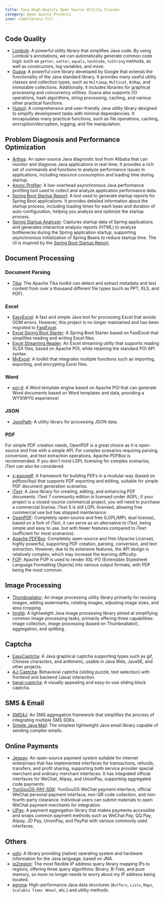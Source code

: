 ```yaml
---
title: Java High-Quality Open Source Utility Classes
category: Open Source Projects
icon: codelibrary-fill
---
```


## Code Quality

- [Lombok](https://github.com/rzwitserloot/lombok): A powerful utility library that simplifies Java code. By using Lombok's annotations, we can automatically generate common code logic such as `getter`, `setter`, `equals`, `hashCode`, `toString` methods, as well as constructors, log variables, and more.
- [Guava](https://github.com/google/guava "guava"): A powerful core library developed by Google that extends the functionality of the Java standard library. It provides many useful utility classes and collection types, such as `Multimap`, `Multiset`, `BiMap`, and immutable collections. Additionally, it includes libraries for graphical processing and concurrency utilities. Guava also supports I/O operations, hash algorithms, string processing, caching, and various other practical functions.
- [Hutool](https://github.com/looly/hutool "hutool"): A comprehensive and user-friendly Java utility library designed to simplify development tasks with minimal dependencies. It encapsulates many practical functions, such as file operations, caching, encryption/decryption, logging, and file manipulation.

## Problem Diagnosis and Performance Optimization

- [Arthas](https://github.com/alibaba/arthas "arthas"): An open-source Java diagnostic tool from Alibaba that can monitor and diagnose Java applications in real-time. It provides a rich set of commands and functions to analyze performance issues in applications, including resource consumption and loading time during startup.
- [Async Profiler](https://github.com/async-profiler/async-profiler): A low-overhead asynchronous Java performance profiling tool used to collect and analyze application performance data.
- [Spring Boot Startup Report](https://github.com/maciejwalkowiak/spring-boot-startup-report): A tool used to generate startup reports for Spring Boot applications. It provides detailed information about the startup process, including loading times for each bean and duration of auto-configuration, helping you analyze and optimize the startup process.
- [Spring Startup Analyzer](https://github.com/linyimin0812/spring-startup-analyzer/blob/main/README_ZH.md): Captures startup data of Spring applications and generates interactive analysis reports (HTML) to analyze bottlenecks during the Spring application startup, supporting asynchronous initialization of Spring Beans to reduce startup time. The UI is inspired by the [Spring Boot Startup Report](https://github.com/maciejwalkowiak/spring-boot-startup-report).

## Document Processing

### Document Parsing

- [Tika](https://github.com/apache/tika): The Apache Tika toolkit can detect and extract metadata and text content from over a thousand different file types (such as PPT, XLS, and PDF).

### Excel

- [EasyExcel](https://github.com/alibaba/easyexcel): A fast and simple Java tool for processing Excel that avoids OOM errors. However, this project is no longer maintained and has been migrated to [FastExcel](https://github.com/fast-excel/fastexcel).
- [Excel Spring Boot Starter](https://github.com/pig-mesh/excel-spring-boot-starter): A Spring Boot Starter based on FastExcel that simplifies reading and writing Excel files.
- [Excel Streaming Reader](https://github.com/monitorjbl/excel-streaming-reader): An Excel streaming utility that supports reading XLSX files, based on Apache POI, while retaining the standard POI API syntax.
- [MyExcel](https://github.com/liaochong/myexcel): A toolkit that integrates multiple functions such as importing, exporting, and encrypting Excel files.

### Word

- [poi-tl](https://github.com/Sayi/poi-tl): A Word template engine based on Apache POI that can generate Word documents based on Word templates and data, providing a WYSIWYG experience!

### JSON

- [JsonPath](https://github.com/json-path/JsonPath): A utility library for processing JSON data.

### PDF

For simple PDF creation needs, OpenPDF is a great choice as it is open-source and free with a simple API. For complex scenarios requiring parsing, conversion, and text extraction operations, Apache PDFBox is recommended. If you don't mind LGPL licensing for complex scenarios, iText can also be considered.

- [x-easypdf](https://gitee.com/dromara/x-easypdf): A framework for building PDFs in a modular way (based on pdfbox/fop) that supports PDF exporting and editing, suitable for simple PDF document generation scenarios.
- [iText](https://github.com/itext/itext7): A Java library for creating, editing, and enhancing PDF documents. iText 7 community edition is licensed under AGPL; if your project is a closed-source commercial project, you will need to purchase a commercial license. iText 5 is still LGPL licensed, allowing free commercial use but has stopped maintenance.
- [OpenPDF](https://github.com/LibrePDF/OpenPDF): Completely open-source and free (LGPL/MPL dual license), based on a fork of iText, it can serve as an alternative to iText, being simple and easy to use, but with fewer features compared to iText (sufficient for most scenarios).
- [Apache PDFBox](https://github.com/apache/pdfbox): Completely open-source and free (Apache License), highly powerful, supporting PDF creation, parsing, conversion, and text extraction. However, due to its extensive features, the API design is relatively complex, which may increase the learning difficulty.
- [FOP](https://xmlgraphics.apache.org/fop/): Apache FOP is used to render XSL-FO (Extensible Stylesheet Language Formatting Objects) into various output formats, with PDF being the most common.

## Image Processing

- [Thumbnailator](https://github.com/coobird/thumbnailator): An image processing utility library primarily for resizing images, adding watermarks, rotating images, adjusting image sizes, and area cropping.
- [Imglib](https://github.com/nackily/imglib): A lightweight Java image processing library aimed at simplifying common image processing tasks, primarily offering three capabilities: image collection, image processing (based on Thumbnailator), aggregation, and splitting.

## Captcha

- [EasyCaptcha](https://gitee.com/whvse/EasyCaptcha): A Java graphical captcha supporting types such as gif, Chinese characters, and arithmetic, usable in Java Web, JavaSE, and other projects.
- [AJ-Captcha](https://gitee.com/anji-plus/captcha): Behavioral captcha (sliding puzzle, text selection) with frontend and backend (Java) interaction.
- [tianai-captcha](https://gitee.com/tianai/tianai-captcha): A visually appealing and easy-to-use sliding block captcha.

## SMS & Email

- [SMS4J](https://github.com/dromara/SMS4J): An SMS aggregation framework that simplifies the process of integrating multiple SMS SDKs.
- [Simple Java Mail](https://github.com/bbottema/simple-java-mail): The simplest lightweight Java email library capable of sending complex emails.

## Online Payments

- [Jeepay](https://gitee.com/jeequan/jeepay): An open-source payment system suitable for internet enterprises that has implemented interfaces for transactions, refunds, transfers, and profit sharing, supporting both service provider special merchant and ordinary merchant interfaces. It has integrated official interfaces for WeChat, Alipay, and UnionPay, supporting aggregated code payments.
- [YunGouOS-PAY-SDK](https://gitee.com/YunGouOS/YunGouOS-PAY-SDK): YunGouOS WeChat payment interface, official WeChat personal payment interface, non-QR code collection, and non-fourth-party clearance. Individual users can submit materials to open WeChat payment merchants for integration.
- [IJPay](https://gitee.com/javen205/IJPay): A payment aggregation library that makes payments accessible and wraps common payment methods such as WeChat Pay, QQ Pay, Alipay, JD Pay, UnionPay, and PayPal with various commonly used interfaces.

## Others

- [oshi](https://github.com/oshi/oshi "oshi"): A library providing (native) operating system and hardware information for the Java language, based on JNA.
- [ip2region](https://github.com/lionsoul2014/ip2region): The most flexible IP address query library mapping IPs to regions, offering three query algorithms: Binary, B-Tree, and pure memory, so mom no longer needs to worry about my IP address being located.
- [agrona](https://github.com/real-logic/agrona): High-performance Java data structures (`Buffers`, `Lists`, `Maps`, `Scalable Timer Wheel`, etc.) and utility methods.
